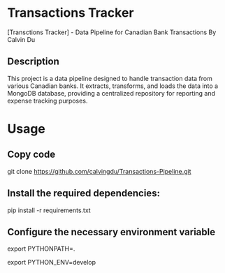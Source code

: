 # Transactions Tracker
[Transctions Tracker] - Data Pipeline for Canadian Bank Transactions
By Calvin Du

## Description
This project is a data pipeline designed to handle transaction data from various Canadian banks. It extracts, transforms, and loads the data into a MongoDB database, providing a centralized repository for reporting and expense tracking purposes.

# Usage
## Copy code
git clone https://github.com/calvingdu/Transactions-Pipeline.git
## Install the required dependencies:
pip install -r requirements.txt

## Configure the necessary environment variable
export PYTHONPATH=.

export PYTHON_ENV=develop
